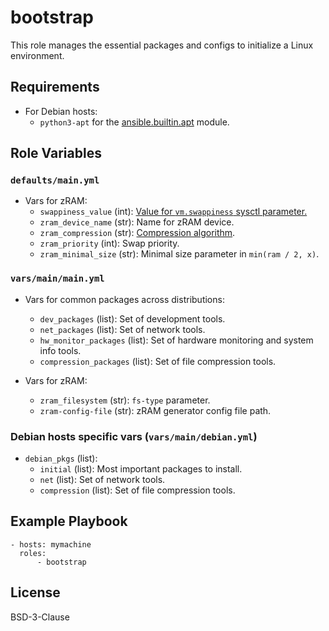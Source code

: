 bootstrap
=========
This role manages the essential packages and configs to initialize a Linux environment.

Requirements
------------
- For Debian hosts:
  - `python3-apt` for the [ansible.builtin.apt](https://docs.ansible.com/ansible/8/collections/ansible/builtin/apt_module.html) module.

Role Variables
--------------
### `defaults/main.yml`
- Vars for zRAM:
  - `swappiness_value` (int): [Value for `vm.swappiness` sysctl parameter.](https://docs.kernel.org/admin-guide/sysctl/vm.html#swappiness)
  - `zram_device_name` (str): Name for zRAM device.
  - `zram_compression` (str): [Compression algorithm](https://www.kernel.org/doc/html/next/admin-guide/blockdev/zram.html#select-compression-algorithm).
  - `zram_priority` (int): Swap priority.
  - `zram_minimal_size` (str): Minimal size parameter in `min(ram / 2, x)`.

### `vars/main/main.yml`
- Vars for common packages across distributions:
  - `dev_packages` (list): Set of development tools.
  - `net_packages` (list): Set of network tools.
  - `hw_monitor_packages` (list): Set of hardware monitoring and system info tools.
  - `compression_packages` (list): Set of file compression tools.

- Vars for zRAM:
  - `zram_filesystem` (str): `fs-type` parameter.
  - `zram-config-file` (str): zRAM generator config file path.

### Debian hosts specific vars (`vars/main/debian.yml`)
- `debian_pkgs` (list):
  - `initial` (list): Most important packages to install.
  - `net` (list): Set of network tools.
  - `compression` (list): Set of file compression tools.


Example Playbook
----------------
```
- hosts: mymachine
  roles:
      - bootstrap
```

License
-------
BSD-3-Clause
